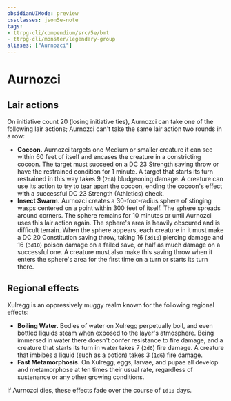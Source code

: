 ```yaml
---
obsidianUIMode: preview
cssclasses: json5e-note
tags:
- ttrpg-cli/compendium/src/5e/bmt
- ttrpg-cli/monster/legendary-group
aliases: ["Aurnozci"]
---
```

# Aurnozci

## Lair actions


On initiative count 20 (losing initiative ties), Aurnozci can take one of the following lair actions; Aurnozci can't take the same lair action two rounds in a row:

- **Cocoon.** Aurnozci targets one Medium or smaller creature it can see within 60 feet of itself and encases the creature in a constricting cocoon. The target must succeed on a DC 23 Strength saving throw or have the restrained condition for 1 minute. A target that starts its turn restrained in this way takes 9 (`2d8`) bludgeoning damage. A creature can use its action to try to tear apart the cocoon, ending the cocoon's effect with a successful DC 23 Strength (Athletics) check.  
- **Insect Swarm.** Aurnozci creates a 30-foot-radius sphere of stinging wasps centered on a point within 300 feet of itself. The sphere spreads around corners. The sphere remains for 10 minutes or until Aurnozci uses this lair action again. The sphere's area is heavily obscured and is difficult terrain. When the sphere appears, each creature in it must make a DC 20 Constitution saving throw, taking 16 (`3d10`) piercing damage and 16 (`3d10`) poison damage on a failed save, or half as much damage on a successful one. A creature must also make this saving throw when it enters the sphere's area for the first time on a turn or starts its turn there.  

## Regional effects


Xulregg is an oppressively muggy realm known for the following regional effects:

- **Boiling Water.** Bodies of water on Xulregg perpetually boil, and even bottled liquids steam when exposed to the layer's atmosphere. Being immersed in water there doesn't confer resistance to fire damage, and a creature that starts its turn in water takes 7 (`2d6`) fire damage. A creature that imbibes a liquid (such as a potion) takes 3 (`1d6`) fire damage.  
- **Fast Metamorphosis.** On Xulregg, eggs, larvae, and pupae all develop and metamorphose at ten times their usual rate, regardless of sustenance or any other growing conditions.  

If Aurnozci dies, these effects fade over the course of `1d10` days.